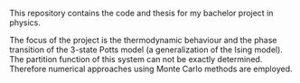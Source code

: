 This repository contains the code and thesis for my bachelor project in physics.

The focus of the project is the thermodynamic behaviour and the phase transition
of the 3-state Potts model (a generalization of the Ising model). The partition
function of this system can not be exactly determined. Therefore numerical
approaches using Monte Carlo methods are employed.
